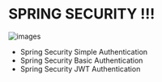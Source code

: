 #   SPRING SECURITY !!!
![images](https://github.com/user-attachments/assets/08e0d135-4def-4224-b783-a6ae43e81aa4)
* Spring Security Simple Authentication
* Spring Security Basic Authentication
* Spring Security JWT Authentication
